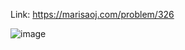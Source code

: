 Link: https://marisaoj.com/problem/326

![image](https://github.com/user-attachments/assets/b0d20dad-d451-4f9c-8c8e-97bf6db214bd)
